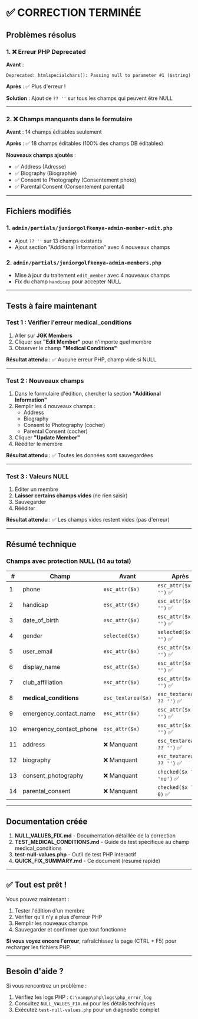 # ✅ CORRECTION TERMINÉE

## Problèmes résolus

### 1. ❌ Erreur PHP Deprecated
**Avant** : 
```
Deprecated: htmlspecialchars(): Passing null to parameter #1 ($string)
```

**Après** : ✅ Plus d'erreur !

**Solution** : Ajout de `?? ''` sur tous les champs qui peuvent être NULL

---

### 2. ❌ Champs manquants dans le formulaire
**Avant** : 14 champs éditables seulement

**Après** : ✅ 18 champs éditables (100% des champs DB éditables)

**Nouveaux champs ajoutés** :
- ✅ Address (Adresse)
- ✅ Biography (Biographie)
- ✅ Consent to Photography (Consentement photo)
- ✅ Parental Consent (Consentement parental)

---

## Fichiers modifiés

### 1. `admin/partials/juniorgolfkenya-admin-member-edit.php`
- Ajout `?? ''` sur 13 champs existants
- Ajout section "Additional Information" avec 4 nouveaux champs

### 2. `admin/partials/juniorgolfkenya-admin-members.php`
- Mise à jour du traitement `edit_member` avec 4 nouveaux champs
- Fix du champ `handicap` pour accepter NULL

---

## Tests à faire maintenant

### Test 1 : Vérifier l'erreur medical_conditions
1. Aller sur **JGK Members**
2. Cliquer sur **"Edit Member"** pour n'importe quel membre
3. Observer le champ **"Medical Conditions"**

**Résultat attendu** : ✅ Aucune erreur PHP, champ vide si NULL

---

### Test 2 : Nouveaux champs
1. Dans le formulaire d'édition, chercher la section **"Additional Information"**
2. Remplir les 4 nouveaux champs :
   - Address
   - Biography
   - Consent to Photography (cocher)
   - Parental Consent (cocher)
3. Cliquer **"Update Member"**
4. Rééditer le membre

**Résultat attendu** : ✅ Toutes les données sont sauvegardées

---

### Test 3 : Valeurs NULL
1. Éditer un membre
2. **Laisser certains champs vides** (ne rien saisir)
3. Sauvegarder
4. Rééditer

**Résultat attendu** : ✅ Les champs vides restent vides (pas d'erreur)

---

## Résumé technique

### Champs avec protection NULL (14 au total)

| # | Champ | Avant | Après |
|---|-------|-------|-------|
| 1 | phone | `esc_attr($x)` | `esc_attr($x ?? '')` ✅ |
| 2 | handicap | `esc_attr($x)` | `esc_attr($x ?? '')` ✅ |
| 3 | date_of_birth | `esc_attr($x)` | `esc_attr($x ?? '')` ✅ |
| 4 | gender | `selected($x)` | `selected($x ?? '')` ✅ |
| 5 | user_email | `esc_attr($x)` | `esc_attr($x ?? '')` ✅ |
| 6 | display_name | `esc_attr($x)` | `esc_attr($x ?? '')` ✅ |
| 7 | club_affiliation | `esc_attr($x)` | `esc_attr($x ?? '')` ✅ |
| 8 | **medical_conditions** | `esc_textarea($x)` | `esc_textarea($x ?? '')` ✅ |
| 9 | emergency_contact_name | `esc_attr($x)` | `esc_attr($x ?? '')` ✅ |
| 10 | emergency_contact_phone | `esc_attr($x)` | `esc_attr($x ?? '')` ✅ |
| 11 | address | ❌ Manquant | `esc_textarea($x ?? '')` ✅ |
| 12 | biography | ❌ Manquant | `esc_textarea($x ?? '')` ✅ |
| 13 | consent_photography | ❌ Manquant | `checked($x ?? 'no')` ✅ |
| 14 | parental_consent | ❌ Manquant | `checked($x ?? 0)` ✅ |

---

## Documentation créée

1. **NULL_VALUES_FIX.md** - Documentation détaillée de la correction
2. **TEST_MEDICAL_CONDITIONS.md** - Guide de test spécifique au champ medical_conditions
3. **test-null-values.php** - Outil de test PHP interactif
4. **QUICK_FIX_SUMMARY.md** - Ce document (résumé rapide)

---

## ✅ Tout est prêt !

Vous pouvez maintenant :
1. Tester l'édition d'un membre
2. Vérifier qu'il n'y a plus d'erreur PHP
3. Remplir les nouveaux champs
4. Sauvegarder et confirmer que tout fonctionne

**Si vous voyez encore l'erreur**, rafraîchissez la page (CTRL + F5) pour recharger les fichiers PHP.

---

## Besoin d'aide ?

Si vous rencontrez un problème :
1. Vérifiez les logs PHP : `C:\xampp\php\logs\php_error_log`
2. Consultez `NULL_VALUES_FIX.md` pour les détails techniques
3. Exécutez `test-null-values.php` pour un diagnostic complet
